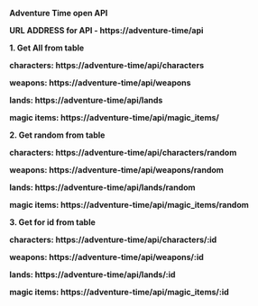 **Adventure Time open API**

**URL ADDRESS for API - https://adventure-time/api**

**1. Get All from table**

**characters: https://adventure-time/api/characters**

**weapons: https://adventure-time/api/weapons**

**lands: https://adventure-time/api/lands**

**magic items: https://adventure-time/api/magic_items/**

**2. Get random from table**

**characters: https://adventure-time/api/characters/random**

**weapons: https://adventure-time/api/weapons/random**

**lands: https://adventure-time/api/lands/random**

**magic items: https://adventure-time/api/magic_items/random**

**3. Get for id from table**

**characters: https://adventure-time/api/characters/:id**

**weapons: https://adventure-time/api/weapons/:id**

**lands: https://adventure-time/api/lands/:id**

**magic items: https://adventure-time/api/magic_items/:id**

